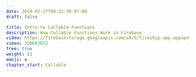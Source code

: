 ```yaml
---
date: 2019-02-27T09:32:30-07:00
draft: false

title: Intro to Callable Functions
description: How Callable Functions Work in Firebase
video: https://firebasestorage.googleapis.com/v0/b/fireship-app.appspot.com/o/courses%2Fcloud-functions-master-course%2F6-intro.mp4?alt=media&token=e7a7f7ad-5a7a-48dc-95db-43e076ced614
vimeo: 320683652
free: true
weight: 21
emoji: ☎️
chapter_start: Callable
---
```

